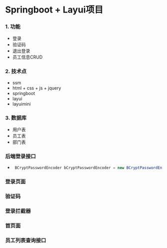 # Springboot + Layui项目

### 1. 功能

* 登录
* 验证码
* 退出登录
* 员工信息CRUD



### 2. 技术点

* ssm
* html + css + js + jquery
* springboot
* layui
* layuimini



### 3. 数据库

* 用户表
* 员工表
* 部门表



### 后端登录接口

* ```java
   BCryptPasswordEncoder bCryptPasswordEncoder = new BCryptPasswordEncoder(); // spring安全框架加密加盐方式
  ```





### 登录页面



### 验证码



### 登录拦截器



### 首页面



### 员工列表查询接口

